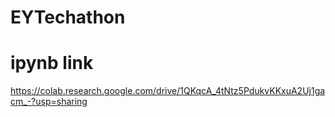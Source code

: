 # EYTechathon

# ipynb link  
  https://colab.research.google.com/drive/1QKqcA_4tNtz5PdukvKKxuA2Uj1gacm_-?usp=sharing
